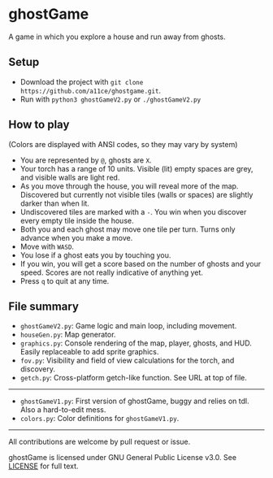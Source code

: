 # ghostGame

A game in which you explore a house and run away from ghosts.

## Setup

- Download the project with `git clone https://github.com/a11ce/ghostgame.git`.
- Run with `python3 ghostGameV2.py` or `./ghostGameV2.py`

## How to play

(Colors are displayed with ANSI codes, so they may vary by system)

- You are represented by `@`, ghosts are `X`.
- Your torch has a range of 10 units. Visible (lit) empty spaces are grey, and visible walls are light red.
- As you move through the house, you will reveal more of the map. Discovered but currently not visible tiles (walls or spaces) are slightly darker than when lit.
- Undiscovered tiles are marked with a `-`. You win when you discover every empty tile inside the house.
- Both you and each ghost may move one tile per turn. Turns only advance when you make a move.
- Move with `WASD`.
- You lose if a ghost eats you by touching you.
- If you win, you will get a score based on the number of ghosts and your speed. Scores are not really indicative of anything yet.
- Press `q` to quit at any time.

## File summary

- `ghostGameV2.py`: Game logic and main loop, including movement.
- `houseGen.py`: Map generator.
- `graphics.py`: Console rendering of the map, player, ghosts, and HUD. Easily replaceable to add sprite graphics.
- `fov.py`: Visibility and field of view calculations for the torch, and discovery.
- `getch.py`: Cross-platform getch-like function. See URL at top of file.
--- 
- `ghostGameV1.py`: First version of ghostGame, buggy and relies on tdl. Also a hard-to-edit mess.
- `colors.py`: Color definitions for `ghostGameV1.py`.

---

All contributions are welcome by pull request or issue.

ghostGame is licensed under GNU General Public License v3.0. See [LICENSE](../master/LICENSE) for full text.